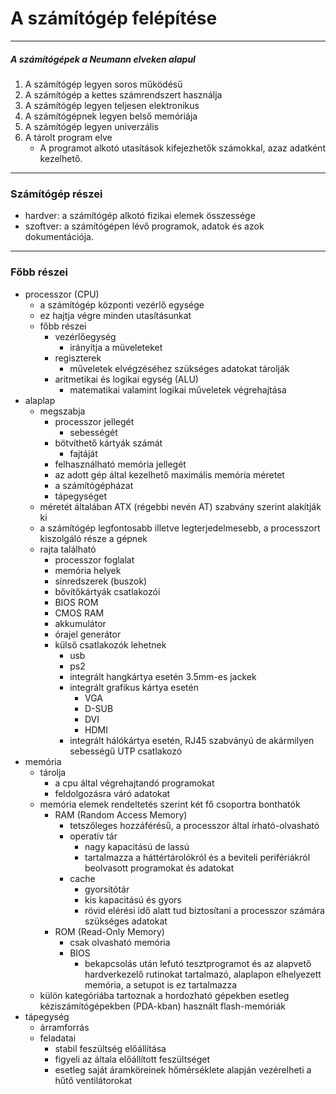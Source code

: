 # A számítógép felépítése
---

##### A számítógépek a Neumann elveken alapul
1. A számítógép legyen soros működésű
2. A számítógép a kettes számrendszert használja
3. A számítógép legyen teljesen elektronikus
4. A számítógépnek legyen belső memóriája
5. A számítógép legyen univerzális
6. A tárolt program elve
	- A programot alkotó utasítások kifejezhetők számokkal, azaz adatként kezelhető.

---

### Számítógép részei
- hardver: a számítógép alkotó fizikai elemek összessége
- szoftver: a számítógépen lévő programok, adatok és azok dokumentációja.

---

### Főbb részei
- processzor (CPU)
	- a számítógép központi vezérlő egysége
	- ez hajtja végre minden utasításunkat
	- főbb részei
		- vezérlőegység
			- irányítja a müveleteket
		- regiszterek
			- műveletek elvégzéséhez szükséges adatokat tárolják
		- aritmetikai és logikai egység (ALU)
			- matematikai valamint logikai műveletek végrehajtása
- alaplap
	- megszabja
		- processzor jellegét
			- sebességét
		- bötvíthető kártyák számát
			- fajtáját
		- felhasználható memória jellegét
		- az adott gép által kezelhető maximális memória méretet
		- a számítógépházat
		- tápegységet
	- méretét általában ATX (régebbi nevén AT) szabvány szerint alakítják ki
	- a számítógép legfontosabb illetve legterjedelmesebb, a processzort kiszolgáló része a gépnek
	- rajta található
		- processzor foglalat
		- memória helyek
		- sínredszerek (buszok)
		- bővítőkártyák csatlakozói
		- BIOS ROM
		- CMOS RAM
		- akkumulátor
		- órajel generátor
		- külső csatlakozók lehetnek
			- usb
			- ps2
			- integrált hangkártya esetén 3.5mm-es jackek
			- integrált grafikus kártya esetén
				- VGA
				- D-SUB
				- DVI
				- HDMI
			- integrált hálókártya esetén, RJ45 szabványú de akármilyen sebességű UTP csatlakozó
- memória
	- tárolja 
		- a cpu által végrehajtandó programokat
		- feldolgozásra váró adatokat
	- memória elemek rendeltetés szerint két fő csoportra bonthatók
		- RAM (Random Access Memory)
			- tetszőleges hozzáférésű, a processzor által írható-olvasható
			- operatív tár
				- nagy kapacitású de lassú
				- tartalmazza a háttértárolókról és a beviteli perifériákról beolvasott programokat és adatokat
			- cache
				- gyorsítótár
				- kis kapacitású és gyors
				- rövid elérési idő alatt tud biztosítani a processzor számára szükséges adatokat
		- ROM (Read-Only Memory)
			- csak olvasható memória
			- BIOS
				- bekapcsolás után lefutó tesztprogramot és az alapvető hardverkezelő rutinokat tartalmazó, alaplapon elhelyezett memória, a setupot is ez tartalmazza
	- külön kategóriába tartoznak a hordozható gépekben esetleg kéziszámítógépekben (PDA-kban) használt flash-memóriák
- tápegység
	- árramforrás
	- feladatai
		- stabil feszültség előállítása
		- figyeli az általa előállított feszültséget
		- esetleg saját áramköreinek hőmérséklete alapján vezérelheti a hűtő ventilátorokat